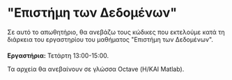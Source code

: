 # "Επιστήμη των Δεδομένων"

Σε αυτό το απωθητήριο, θα ανεβάζω τους κώδικες που εκτελούμε κατά τη διάρκεια του εργαστηρίου του μαθήματος "Επιστήμη των Δεδομένων".



####
**Εργαστήρια:**
Τετάρτη 13:00-15:00.

Τα αρχεία θα ανεβαίνουν σε γλώσσα Octave (Η/ΚΑΙ Matlab).
